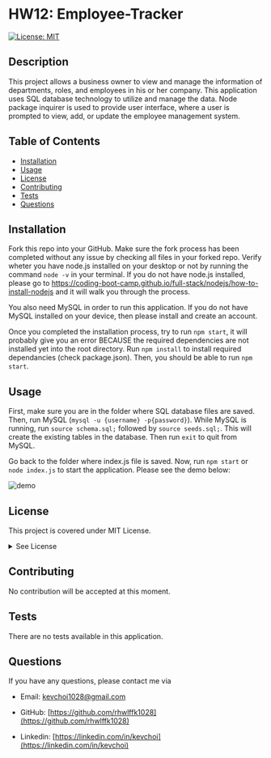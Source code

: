 # HW12: Employee-Tracker

  [![License: MIT](https://img.shields.io/badge/License-MIT-yellow.svg)](https://opensource.org/licenses/MIT)

  ## Description
  This project allows a business owner to view and manage the information of departments, roles, and employees in his or her company. This application uses SQL database technology to utilize and manage the data. Node package inquirer is used to provide user interface, where a user is prompted to view, add, or update the employee management system.

  ## Table of Contents
  * [Installation](#installation)
  * [Usage](#usage)
  * [License](#license)
  * [Contributing](#contributing)
  * [Tests](#tests)
  * [Questions](#questions)
 
  ## Installation
  Fork this repo into your GitHub. Make sure the fork process has been completed without any issue by checking all files in your forked repo. Verify wheter you have node.js installed on your desktop or not by running the command `node -v` in your terminal. If you do not have node.js installed, please go to https://coding-boot-camp.github.io/full-stack/nodejs/how-to-install-nodejs and it will walk you through the process.

You also need MySQL in order to run this application. If you do not have MySQL installed on your device, then please install and create an account.

Once you completed the installation process, try to run `npm start`, it will probably give you an error BECAUSE the required dependencies are not installed yet into the root directory. Run `npm install` to install required dependancies (check package.json). Then, you should be able to run `npm start`.

  ## Usage
First, make sure you are in the folder where SQL database files are saved. Then, run MySQL (`mysql -u {username} -p{password}`). While MySQL is running, run `source schema.sql;` followed by `source seeds.sql;`. This will create the existing tables in the database. Then run `exit` to quit from MySQL.

Go back to the folder where index.js file is saved. Now, run `npm start` or `node index.js` to start the application. Please see the demo below:
  
  ![demo](./assets/employee-tracker-demo.gif)

  
  ## License
  This project is covered under MIT License.

  <details>
    <summary>
      See License
    </summary> 
  
  ```
  Copyright <2021> <Kevin Choi>

  Permission is hereby granted, free of charge, to any person obtaining a copy of this software and associated documentation files (the "Software"), to deal in the Software without restriction, including without limitation the rights to use, copy, modify, merge, publish, distribute, sublicense, and/or sell copies of the Software, and to permit persons to whom the Software is furnished to do so, subject to the following conditions:
  The above copyright notice and this permission notice shall be included in all copies or substantial portions of the Software.
  
  THE SOFTWARE IS PROVIDED "AS IS", WITHOUT WARRANTY OF ANY KIND, EXPRESS OR IMPLIED, INCLUDING BUT NOT LIMITED TO THE WARRANTIES OF MERCHANTABILITY, FITNESS FOR A PARTICULAR PURPOSE AND NONINFRINGEMENT. IN NO EVENT SHALL THE AUTHORS OR COPYRIGHT HOLDERS BE LIABLE FOR ANY CLAIM, DAMAGES OR OTHER LIABILITY, WHETHER IN AN ACTION OF CONTRACT, TORT OR OTHERWISE, ARISING FROM, OUT OF OR IN CONNECTION WITH THE SOFTWARE OR THE USE OR OTHER DEALINGS IN THE SOFTWARE.
  ```
  </details>
  

  ## Contributing
  No contribution will be accepted at this moment.

  ## Tests
  There are no tests available in this application.

  ## Questions
  If you have any questions, please contact me via

  * Email: [kevchoi1028@gmail.com](mailto:kevchoi1028@gmail.com)

  * GitHub: [https://github.com/rhwlffk1028](https://github.com/rhwlffk1028)

  * Linkedin: [https://linkedin.com/in/kevchoi](https://linkedin.com/in/kevchoi)